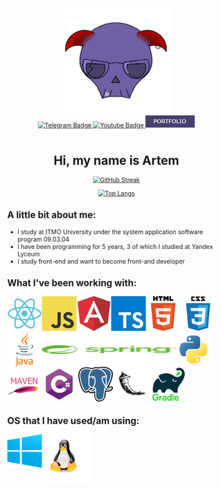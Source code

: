 <div id="header" align="center">
  <img src="https://github.com/frizyyu/frizyyu/blob/main/icons/main.png" width="250"/>
</div>

<div id="badges" align="center">
  <a href="https://t.me/imfrizyy">
    <img src="https://img.shields.io/badge/Telegram-blue?style=for-the-badge&logo=telegram&logoColor=white" alt="Telegram Badge"/>
  </a>
  <a href="https://www.youtube.com/@imfrizyy">
    <img src="https://img.shields.io/badge/YouTube-red?style=for-the-badge&logo=youtube&logoColor=white" alt="Youtube Badge"/>
  </a>
  <a href="https://frizyyu.github.io">
    <img src="https://github.com/frizyyu/frizyyu/blob/main/icons/mySite.png" alt="Portfolio Badge"/>
  </a>
</div>

<div align="center">
  <img src="https://komarev.com/ghpvc/?username=frizyyu&style=flat-square&color=blue" alt="" align="center"/>
</div>

<div align="center">
  
  # Hi, my name is **Artem**
  
  [![GitHub Streak](http://github-readme-streak-stats.herokuapp.com?user=frizyyu&theme=dark&background=000000)](https://git.io/streak-stats)
  
  [![Top Langs](https://github-readme-stats.vercel.app/api/top-langs/?username=frizyyu&layout=compact&theme=vision-friendly-dark)](https://github.com/anuraghazra/github-readme-stats)
</div>

## A little bit about me:
- I study at ITMO University under the system application software program 09.03.04
- I have been programming for 5 years, 3 of which I studied at Yandex Lyceum
- I study front-end and want to become front-and developer

## What I've been working with:
<img src="https://github.com/frizyyu/frizyyu/blob/main/icons/react1.png" title="React"  alt="React" width="80" height="80" align="left"/>
<img src="https://github.com/frizyyu/frizyyu/blob/main/icons/js.png" title="JS"  alt="JS" width="80" height="80" align="left"/>
<img src="https://github.com/frizyyu/frizyyu/blob/main/icons/angular.png" title="Angular"  alt="Angular" width="80" height="80" align="left"/>
<img src="https://github.com/frizyyu/frizyyu/blob/main/icons/typeScript.png" title="TS"  alt="TS" width="80" height="80" align="left"/>
<img src="https://github.com/frizyyu/frizyyu/blob/main/icons/html.png" title="HTML"  alt="HTML" width="80" height="80" align="left"/>
<img src="https://github.com/frizyyu/frizyyu/blob/main/icons/css.png" title="CSS"  alt="CSS" width="80" height="80"/>
<img src="https://github.com/frizyyu/frizyyu/blob/main/icons/java.png" title="Java"  alt="Java" width="80" height="80" align="left"/>
<img src="https://github.com/frizyyu/frizyyu/blob/main/icons/spring.png" title="Spring"  alt="Spring" width="310" height="80" align="left"/>
<img src="https://github.com/frizyyu/frizyyu/blob/main/icons/python.svg" title="Python"  alt="Python" width="80" height="80" align="left"/>
<img src="https://github.com/frizyyu/frizyyu/blob/main/icons/cs.png" title="CSharp"  alt="CSharp" width="80" height="80"/>
<img src="https://github.com/frizyyu/frizyyu/blob/main/icons/postgresql.png" title="Postgres"  alt="Postgres" width="80" height="80"/>
<img src="https://github.com/frizyyu/frizyyu/blob/main/icons/flask.png" title="Flask"  alt="Flask" width="80" height="80"/>
<img src="https://github.com/frizyyu/frizyyu/blob/main/icons/maven.png" title="Maven"  alt="Maven" width="80" height="80" align="left"/>
<img src="https://github.com/frizyyu/frizyyu/blob/main/icons/gradl.png" title="Gradle"  alt="Gradle" width="80" height="80"/>

## OS that I have used/am using:
<img src="https://github.com/frizyyu/frizyyu/blob/main/icons/wind.png" title="Windows"  alt="Windows" width="80" height="80" align="left"/>
<img src="https://github.com/frizyyu/frizyyu/blob/main/icons/linx.png" title="Linux"  alt="Linux" width="115" height="115"/>



